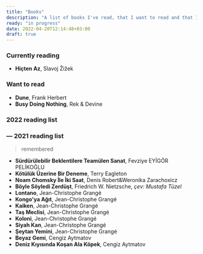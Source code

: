 ```yaml
---
title: "Books"
description: "A list of books I've read, that I want to read and that I'm currently reading."
ready: "in progress"
date: 2022-04-20T12:14:48+03:00
draft: true
---
```


### Currently reading
- **Hiçten Az**, Slavoj Žižek

### Want to read  
- **Dune**, Frank Herbert
- **Busy Doing Nothing**, Rek & Devine

### 2022 reading list

### &mdash; 2021 reading list
> remembered
- **Sürdürülebilir Beklentilere Teamülen Sanat**, Fevziye EYİGÖR PELİKOĞLU
- **Kötülük Üzerine Bir Deneme**, Terry Eagleton
- **Noam Chomsky İle İki Saat**, Denis Robert&Weronika Zarachoxicz
- **Böyle Söyledi Zerdüşt**, Friedrich W. Nietzsche, *çev: Mustafa Tüzel*
- **Lontano**, Jean-Christophe Grangé
- **Kongo'ya Ağıt**, Jean-Christophe Grangé
- **Kaiken**, Jean-Christophe Grangé
- **Taş Meclisi**, Jean-Christophe Grangé
- **Koloni**, Jean-Christophe Grangé
- **Siyah Kan**, Jean-Christophe Grangé
- **Şeytan Yemini**, Jean-Christophe Grangé
- **Beyaz Gemi**, Cengiz Aytmatov
- **Deniz Kıyısında Koşan Ala Köpek**, Cengiz Aytmatov
